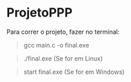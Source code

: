 # ProjetoPPP

Para correr o projeto, fazer no terminal:

> gcc main.c -o final.exe


> ./final.exe         (Se for em Linux)


> start final.exe     (Se for em Windows)

